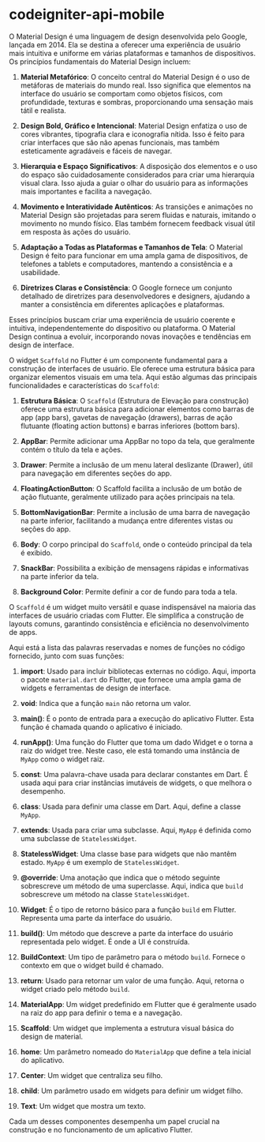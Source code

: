 # codeigniter-api-mobile


O Material Design é uma linguagem de design desenvolvida pelo Google, lançada em 2014. Ela se destina a oferecer uma experiência de usuário mais intuitiva e uniforme em várias plataformas e tamanhos de dispositivos. Os princípios fundamentais do Material Design incluem:

1.  **Material Metafórico**: O conceito central do Material Design é o uso de metáforas de materiais do mundo real. Isso significa que elementos na interface do usuário se comportam como objetos físicos, com profundidade, texturas e sombras, proporcionando uma sensação mais tátil e realista.
    
2.  **Design Bold, Gráfico e Intencional**: Material Design enfatiza o uso de cores vibrantes, tipografia clara e iconografia nítida. Isso é feito para criar interfaces que são não apenas funcionais, mas também esteticamente agradáveis e fáceis de navegar.
    
3.  **Hierarquia e Espaço Significativos**: A disposição dos elementos e o uso do espaço são cuidadosamente considerados para criar uma hierarquia visual clara. Isso ajuda a guiar o olhar do usuário para as informações mais importantes e facilita a navegação.
    
4.  **Movimento e Interatividade Autênticos**: As transições e animações no Material Design são projetadas para serem fluidas e naturais, imitando o movimento no mundo físico. Elas também fornecem feedback visual útil em resposta às ações do usuário.
    
5.  **Adaptação a Todas as Plataformas e Tamanhos de Tela**: O Material Design é feito para funcionar em uma ampla gama de dispositivos, de telefones a tablets e computadores, mantendo a consistência e a usabilidade.
    
6.  **Diretrizes Claras e Consistência**: O Google fornece um conjunto detalhado de diretrizes para desenvolvedores e designers, ajudando a manter a consistência em diferentes aplicações e plataformas.

    
Esses princípios buscam criar uma experiência de usuário coerente e intuitiva, independentemente do dispositivo ou plataforma. O Material Design continua a evoluir, incorporando novas inovações e tendências em design de interface.

O widget `Scaffold` no Flutter é um componente fundamental para a construção de interfaces de usuário. Ele oferece uma estrutura básica para organizar elementos visuais em uma tela. Aqui estão algumas das principais funcionalidades e características do `Scaffold`:

1.  **Estrutura Básica**: O `Scaffold` (Estrutura de Elevação para construção) oferece uma estrutura básica para adicionar elementos como barras de app (app bars), gavetas de navegação (drawers), barras de ação flutuante (floating action buttons) e barras inferiores (bottom bars).
    
2.  **AppBar**: Permite adicionar uma AppBar no topo da tela, que geralmente contém o título da tela e ações.
    
3.  **Drawer**: Permite a inclusão de um menu lateral deslizante (Drawer), útil para navegação em diferentes seções do app.
    
4.  **FloatingActionButton**: O Scaffold facilita a inclusão de um botão de ação flutuante, geralmente utilizado para ações principais na tela.
    
5.  **BottomNavigationBar**: Permite a inclusão de uma barra de navegação na parte inferior, facilitando a mudança entre diferentes vistas ou seções do app.
    
6.  **Body**: O corpo principal do `Scaffold`, onde o conteúdo principal da tela é exibido.
    
7.  **SnackBar**: Possibilita a exibição de mensagens rápidas e informativas na parte inferior da tela.
    
8.  **Background Color**: Permite definir a cor de fundo para toda a tela.
   
O `Scaffold` é um widget muito versátil e quase indispensável na maioria das interfaces de usuário criadas com Flutter. Ele simplifica a construção de layouts comuns, garantindo consistência e eficiência no desenvolvimento de apps.



Aqui está a lista das palavras reservadas e nomes de funções no código fornecido, junto com suas funções:

1.  **import**: Usado para incluir bibliotecas externas no código. Aqui, importa o pacote `material.dart` do Flutter, que fornece uma ampla gama de widgets e ferramentas de design de interface.
    
2.  **void**: Indica que a função `main` não retorna um valor.
    
3.  **main()**: É o ponto de entrada para a execução do aplicativo Flutter. Esta função é chamada quando o aplicativo é iniciado.
    
4.  **runApp()**: Uma função do Flutter que toma um dado Widget e o torna a raiz do widget tree. Neste caso, ele está tomando uma instância de `MyApp` como o widget raiz.
    
5.  **const**: Uma palavra-chave usada para declarar constantes em Dart. É usada aqui para criar instâncias imutáveis de widgets, o que melhora o desempenho.
    
6.  **class**: Usada para definir uma classe em Dart. Aqui, define a classe `MyApp`.
    
7.  **extends**: Usada para criar uma subclasse. Aqui, `MyApp` é definida como uma subclasse de `StatelessWidget`.
    
8.  **StatelessWidget**: Uma classe base para widgets que não mantêm estado. `MyApp` é um exemplo de `StatelessWidget`.
    
9.  **@override**: Uma anotação que indica que o método seguinte sobrescreve um método de uma superclasse. Aqui, indica que `build` sobrescreve um método na classe `StatelessWidget`.
    
10.  **Widget**: É o tipo de retorno básico para a função `build` em Flutter. Representa uma parte da interface do usuário.
    
11.  **build()**: Um método que descreve a parte da interface do usuário representada pelo widget. É onde a UI é construída.
    
12.  **BuildContext**: Um tipo de parâmetro para o método `build`. Fornece o contexto em que o widget build é chamado.
    
13.  **return**: Usado para retornar um valor de uma função. Aqui, retorna o widget criado pelo método `build`.
    
14.  **MaterialApp**: Um widget predefinido em Flutter que é geralmente usado na raiz do app para definir o tema e a navegação.
    
15.  **Scaffold**: Um widget que implementa a estrutura visual básica do design de material.
    
16.  **home**: Um parâmetro nomeado do `MaterialApp` que define a tela inicial do aplicativo.
    
17.  **Center**: Um widget que centraliza seu filho.
    
18.  **child**: Um parâmetro usado em widgets para definir um widget filho.
    
19.  **Text**: Um widget que mostra um texto.

Cada um desses componentes desempenha um papel crucial na construção e no funcionamento de um aplicativo Flutter.

